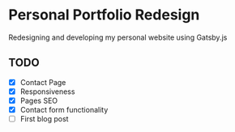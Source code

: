 # Personal Portfolio Redesign

Redesigning and developing my personal website using Gatsby.js

## TODO
- [x] Contact Page
- [x] Responsiveness
- [x] Pages SEO
- [x] Contact form functionality
- [ ] First blog post